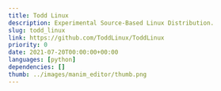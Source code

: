```yaml
---
title: Todd Linux
description: Experimental Source-Based Linux Distribution.
slug: todd_linux
link: https://github.com/ToddLinux/ToddLinux
priority: 0
date: 2021-07-20T00:00:00+00:00
languages: [python]
dependencies: []
thumb: ../images/manim_editor/thumb.png
---
```


